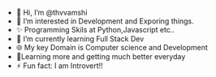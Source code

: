 - 👋 Hi, I’m @thvvamshi
- 👀 I’m interested in Development and Exporing things.
- ✨ Programming Skils at Python,Javascript etc..
- 🌱 I’m currently learning Full Stack Dev
- 🌐 My key Domain is Computer science and Development
- 💞️Learning more and getting much better everyday
- ⚡ Fun fact: I am Introvert!!

<!---
thvvamshi/thvvamshi is a ✨ special ✨ repository because its `README.md` (this file) appears on your GitHub profile.
You can click the Preview link to take a look at your changes.
--->
